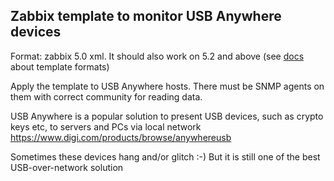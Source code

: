 
## Zabbix template to monitor USB Anywhere devices

Format: zabbix 5.0 xml. It should also work on 5.2 and above (see [docs](https://www.zabbix.com/documentation/current/manual/xml_export_import/media) about template formats)

Apply the template to USB Anywhere hosts. There must be SNMP agents on them with correct community for reading data.


USB Anywhere is a popular solution to present USB devices, such as crypto keys etc, to servers and PCs via local network<br>
https://www.digi.com/products/browse/anywhereusb

Sometimes these devices hang and/or glitch :-) But it is still one of the best USB-over-network solution
